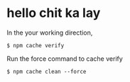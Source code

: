 # hello chit ka lay
In the your working direction,
```
$ npm cache verify
```
Run the force command to cache verify
```
$ npm cache clean --force
```